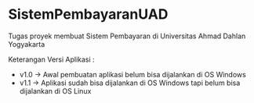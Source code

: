 # SistemPembayaranUAD
Tugas proyek membuat Sistem Pembayaran di Universitas Ahmad Dahlan Yogyakarta

Keterangan Versi Aplikasi :
- v1.0 -> Awal pembuatan aplikasi belum bisa dijalankan di OS Windows
- v1.1 -> Aplikasi sudah bisa dijalankan di OS Windows tapi belum bisa dijalankan di OS Linux